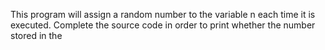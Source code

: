 This program will assign a random number to the variable n each time it is executed. Complete the source code in order to print whether the number stored in the
